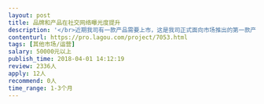 ```yaml
---                
layout: post       
title: 品牌和产品在社交网络曝光度提升           
description: '</br>近期我司有一款产品需要上市，这是我司正式面向市场推出的第一款产品，因此此前并无营销资源积累。需要一位营销专家配合进行营销案的策划和执行</br>希望可以做到：</br>1 营销方案的策划，如规划需要在哪些常见社交媒体曝光，曝光方案</br>2 营销内容策划，由于需要在社交网络曝光，因此曝光的内容需要策划，如软文或帖子内容等</br>3 营销资源对接，可以对接需要的网红或者写手，进行推广执行</br>'     
contenturl: https://pro.lagou.com/project/7053.html      
tags: [其他市场/运营]            
salary: 50000元以上          
publish_time: 2018-04-01 14:12:19         
review: 2336人                   
apply: 12人                   
recommend: 0人                   
time_range: 1-3个月              
---                 
```

